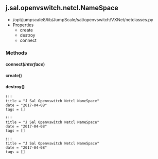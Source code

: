<!-- toc -->
## j.sal.openvswitch.netcl.NameSpace

- /opt/jumpscale8/lib/JumpScale/sal/openvswitch/VXNet/netclasses.py
- Properties
    - create
    - destroy
    - connect

### Methods

#### connect(*interface*) 

#### create() 

#### destroy() 


```
!!!
title = "J Sal Openvswitch Netcl NameSpace"
date = "2017-04-08"
tags = []
```

```
!!!
title = "J Sal Openvswitch Netcl NameSpace"
date = "2017-04-08"
tags = []
```

```
!!!
title = "J Sal Openvswitch Netcl NameSpace"
date = "2017-04-08"
tags = []
```
